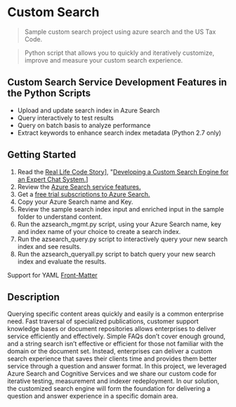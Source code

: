 
# Custom Search 

> Sample custom search project using azure search and the US Tax Code.

> Python script that allows you to quickly and iteratively customize, improve and measure your custom search experience.


## Custom Search Service Development Features in the Python Scripts 
* Upload and update search index in Azure Search 
* Query interactively to test results 
* Query on batch basis to analyze performance
* Extract keywords to enhance search index metadata (Python 2.7 only)


## Getting Started

1. Read the [Real Life Code Story](https://www.microsoft.com/reallifecode/)], "[Developing a Custom Search Engine for an Expert Chat System.](https://www.microsoft.com/reallifecode/)]
2. Review the [Azure Search service features.](https://azure.microsoft.com/en-us/services/search/)
3. Get a [free trial subscriptions to Azure Search.](https://azure.microsoft.com/en-us/free/)
4. Copy your Azure Search name and Key. 
5. Review the sample search index input and enriched input in the sample folder to understand content.
6. Run the azsearch_mgmt.py script, using your Azure Search name, key and index name of your choice to create a search index.
7. Run the azsearch_query.py script to interactively query your new search index and see results.
8. Run the azsearch_queryall.py script to batch query your new search index and evaluate the results.

 Support for YAML [Front-Matter](http://jekyllrb.com/docs/frontmatter/)
## Description
Querying specific content areas quickly and easily is a common enterprise need. Fast traversal of specialized publications, customer support knowledge bases or document repositories allows enterprises to deliver service efficiently and effectively. Simple FAQs don’t cover enough ground, and a string search isn’t effective or efficient for those not familiar with the domain or the document set. Instead, enterprises can deliver a custom search experience that saves their clients time and provides them better service through a question and answer format.  In this project, we leveraged Azure Search and Cognitive Services and we share our custom code for iterative testing, measurement and indexer redeployment. In our solution, the customized search engine will form the foundation for delivering a question and answer experience in a specific domain area.
